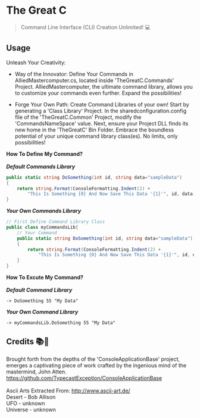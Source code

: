 # The Great C
> Command Line Interface (CLI) Creation Unlimited! 💻

## Usage

Unleash Your Creativity:

* Way of the Innovator: Define Your Commands in AlliedMastercomputer.cs, located inside 'TheGreatC.Commands' Project. AlliedMastercomputer, the ultimate command library, allows you to customize your commands even further. Expand the possibilities!

* Forge Your Own Path: Create Command Libraries of your own! Start by generating a 'Class Library' Project. In the sharedconfiguration.config file of the 'TheGreatC.Common' Project, modify the 'CommandsNameSpace' value. Next, ensure your Project DLL finds its new home in the 'TheGreatC' Bin Folder. Embrace the boundless potential of your unique command library class(es). No limits, only possibilities!

**How To Define My Command?**
</br>
</br>
***Default Commands Library***
</br>

```csharp
public static string DoSomething(int id, string data="sampleData")
{
    return string.Format(ConsoleFormatting.Indent(2) + 
        "This Is Something {0} And Now Save This Data '{1}'", id, data);
}
```

***Your Own Commands Library***
</br>

```csharp
// First Define Command Library Class
public class myCommandsLib{
    // Your Command
    public static string DoSomething(int id, string data="sampleData")
    {
        return string.Format(ConsoleFormatting.Indent(2) + 
            "This Is Something {0} And Now Save This Data '{1}'", id, data);
    }
}
```

**How To Excute My Command?**
</br>
</br>
***Default Command Library***
```
-> DoSomething 55 "My Data"
```
***Your Own Command Library***
```
-> myCommandsLib.DoSomething 55 "My Data"
```

## Credits 📚🔮
Brought forth from the depths of the 'ConsoleApplicationBase' project, emerges a captivating piece of work crafted by the ingenious mind of the mastermind, John Atten.
</br>
 https://github.com/TypecastException/ConsoleApplicationBase
</br>
</br>
Ascii Arts Extracted From: http://www.ascii-art.de/
</br>
Desert - Bob Allison
</br>
UFO - unknown
</br>
Universe - unknown
